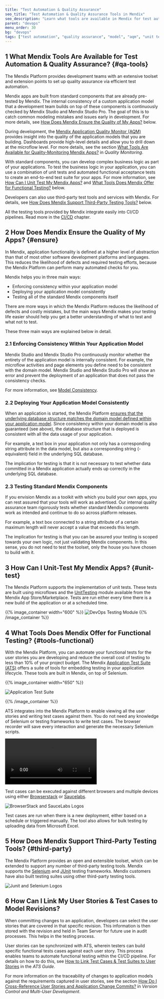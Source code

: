 ```yaml
---
title: "Test Automation & Quality Assurance"
seo_title: "Test Automation & Quality Assurance Tools in Mendix"
seo_description: "Learn what tools are available in Mendix for test automation & application assurance monitoring (AQM) including support for third party integration."
parent: "devops"
menu_order: 30
bg: "devops"
tags: ["test automation", "quality assurance", "model", "aqm", "unit test", "functional test", "selenium", "junit"]
---
```


## 1 What Mendix Tools Are Available for Test Automation & Quality Assurance? {#qa-tools}

The Mendix Platform provides development teams with an extensive toolset and extension points to set up quality assurance via efficient test automation.

Mendix apps are built from standard components that are already pre-tested by Mendix. The internal consistency of a custom application model that a development team builds on top of these components is continuously checked by Mendix Studio and Mendix Studio Pro. The goal of this is to catch common modeling mistakes and issues early in development. For more details, see  [How Does Mendix Ensure the Quality of My Apps?](#ensure) below.

During development, the [Mendix Application Quality Monitor (AQM)](https://docs.mendix.com/addons/aqm-addon/) provides insight into the quality of the application models that you are building. Dashboards provide high-level details and allow you to drill down at the microflow level. For more details, see the section [What Tools Are Available for Quality-Monitoring Mendix Apps?](quality-monitoring#quality-monitoring) in *Quality Monitoring*.

With standard components, you can develop complex business logic as part of your applications. To test the business logic in your application, you can use a combination of unit tests and automated functional acceptance tests to create an end-to-end test suite for your apps. For more information, see [How Can I Unit Test My Mendix Apps?](#unit-test) and [What Tools Does Mendix Offer for Functional Testing?](#tools-functional) below.

Developers can also use third-party test tools and services with Mendix. For details, see [How Does Mendix Support Third-Party Testing Tools?](#third-party) below.

All the testing tools provided by Mendix integrate easily into CI/CD pipelines. Read more in the [CI/CD](cicd) chapter.

## 2 How Does Mendix Ensure the Quality of My Apps? {#ensure}

In Mendix, application functionality is defined at a higher level of abstraction than that of most other software development platforms and languages. This reduces the likelihood of defects and required testing efforts, because the Mendix Platform can perform many automated checks for you.

Mendix helps you in three main ways:

* Enforcing consistency within your application model
* Deploying your application model consistently
* Testing all of the standard Mendix components itself

There are more ways in which the Mendix Platform reduces the likelihood of defects and costly mistakes, but the main ways Mendix makes your testing life easier should help you get a better understanding of what to test and what not to test.

These three main ways are explained below in detail.

### 2.1 Enforcing Consistency Within Your Application Model

Mendix Studio and Mendix Studio Pro continuously monitor whether the entirety of the application model is internally consistent. For example, the microflow activities and page elements you define need to be consistent with the domain model. Mendix Studio and Mendix Studio Pro will show an error and prevent the deployment of an application that does not pass the consistency checks.

For more information, see [Model Consistency](model-consistency).

### 2.2 Deploying Your Application Model Consistently

When an application is started, the Mendix Platform [ensures that the underlying database structure matches the domain model defined within your application model](../app-capabilities/data-storage). Since consistency within your domain model is also guaranteed (see above), the database structure that is deployed is consistent with all the data usage of your application.

For example, a text box in your application not only has a corresponding string attribute in the data model, but also a corresponding string (-equivalent) field in the underlying SQL database.

The implication for testing is that it is not necessary to test whether data committed in a Mendix application actually ends up correctly in the underlying SQL database.

### 2.3 Testing Standard Mendix Components

If you envision Mendix as a toolkit with which you build your own apps, you can rest assured that your tools will work as advertised. Our internal quality assurance team rigorously tests whether standard Mendix components work as intended and continue to do so across platform releases.

For example, a text box connected to a string attribute of a certain maximum length will never accept a value that exceeds this length.

The implication for testing is that you can be assured your testing is scoped towards your own logic, not just validating Mendix components. In this sense, you do not need to test the toolset, only the house you have chosen to build with it.

## 3 How Can I Unit-Test My Mendix Apps? {#unit-test}

The Mendix Platform supports the implementation of unit tests. These tests are built using microflows and the [UnitTesting](https://appstore.home.mendix.com/link/app/390/) module available from the Mendix App Store/Marketplace. Tests are run either every time there is a new build of the application or at a scheduled time.

{{% image_container width="600" %}}
![DevOps Testing Module](attachments/DO_UnitTestingModule.png)
{{% /image_container %}}

## 4 What Tools Does Mendix Offer for Functional Testing? {#tools-functional}

With the Mendix Platform, you can automate your functional tests for the user stories you are developing and reduce the overall cost of testing to less than 10% of your project budget. The Mendix [Application Test Suite (ATS)](https://docs.mendix.com/addons/ats-addon/) offers a suite of tools for embedding testing in your application lifecycle. These tools are built in Mendix, on top of Selenium.

{{% image_container width="650" %}}

![Application Test Suite](attachments/ats2.png)

{{% /image_container %}}

ATS integrates into the Mendix Platform to enable viewing all the user stories and writing test cases against them. You do not need any knowledge of Selenium or testing frameworks to write test cases. The browser recorder will save every interaction and generate the necessary Selenium scripts.

<video controls src="attachments/DO_CreatingATestCaseandStep.mp4"></video>

Test cases can be executed against different browsers and multiple devices using either [Browserstack](https://www.browserstack.com/) or [Saucelabs](https://saucelabs.com/).

![BrowserStack and SauceLabs Logos](attachments/browserSauce.png)

Test cases are run when there is a new deployment, either based on a schedule or triggered manually. The tool also allows for bulk testing by uploading data from Microsoft Excel.

## 5 How Does Mendix Support Third-Party Testing Tools? {#third-party}

The Mendix Platform provides an open and extensible toolset, which can be extended to support any number of third-party testing tools. Mendix supports the [Selenium](https://www.seleniumhq.org/) and [JUnit](https://junit.org/) testing frameworks. Mendix customers have also built testing suites using other third-party testing tools.

![Junit and Selenium Logos](attachments/Junite5Selenium.png)

## 6 How Can I Link My User Stories & Test Cases to Model Revisions?

When committing changes to an application, developers can select the user stories that are covered in that specific revision. This information is then stored with the revision and held in Team Server for future use in audit processes. This helps in the testing process.

User stories can be synchronized with ATS, wherein testers can build specific functional tests cases against each user story. This process enables teams to automate functional testing within the CI/CD pipeline. For details on how to do this, see [How to Link Test Cases & Test Suites to User Stories](https://docs.mendix.com/addons/ats-addon/ht-two-connect-stories-to-testcases) in the *ATS Guide*.

For more information on the traceability of changes to application models against the requirements captured in user stories, see the section [How Do I Cross-Reference User Stories and Application Change Commits?](version-control#cross-reference) in *Version Control and Multi-User Development*.
